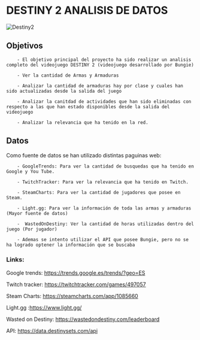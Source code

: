 # DESTINY 2 ANALISIS DE DATOS

![Destiny2](https://user-images.githubusercontent.com/110235113/194011361-293e8872-d6cd-460e-9840-9f17d94ccca6.jpg)

## Objetivos

        - El objetivo principal del proyecto ha sido realizar un analisis completo del videojuego DESTINY 2 (videojuego desarrollado por Bungie)
        
        - Ver la cantidad de Armas y Armaduras
        
        - Analizar la cantidad de armaduras hay por clase y cuales han sido actualizadas desde la salida del juego
        
        - Analizar la canitdad de actividades que han sido eliminadas con respecto a las que han estado disponibles desde la salida del videojuego
        
        - Analizar la relevancia que ha tenido en la red.
        

## Datos

Como fuente de datos se han utilizado distintas paguinas web:

        - GoogleTrends: Para ver la cantidad de busquedas que ha tenido en Google y You Tube.
        
        - TwitchTracker: Para ver la relevancia que ha tenido en Twitch.
        
        - SteamCharts: Para ver la cantidad de jugadores que posee en Steam.
        
        - Light.gg: Para ver la información de toda las armas y armaduras (Mayor fuente de datos)
        
        -  WastedOnDestiny: Ver la cantidad de horas utilizadas dentro del juego (Por jugador)
        
        - Ademas se intento utilizar el API que posee Bungie, pero no se ha logrado optener la información que se buscaba


### Links:


Google trends: https://trends.google.es/trends/?geo=ES

Twitch tracker: https://twitchtracker.com/games/497057

Steam Charts: https://steamcharts.com/app/1085660

Light.gg :https://www.light.gg/

Wasted on Destiny: https://wastedondestiny.com/leaderboard

API: https://data.destinysets.com/api
